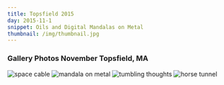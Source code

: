 ```yaml
---
title: Topsfield 2015
day: 2015-11-1
snippet: Oils and Digital Mandalas on Metal
thumbnail: /img/thumbnail.jpg
---
```


### Gallery Photos November Topsfield, MA

![space cable](/img/topsfield-15-1.jpg)
![mandala on metal](/img/topsfield-15-2.jpg)
![tumbling thoughts](/img/topsfield-15-3.jpg)
![horse tunnel](/img/topsfield-15-4.jpg)
